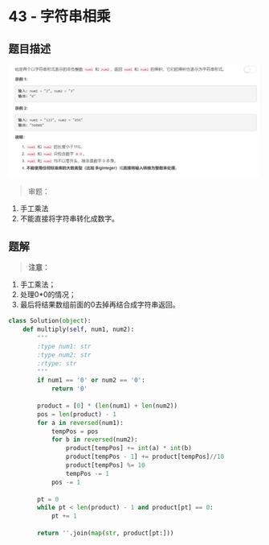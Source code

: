 # 43 - 字符串相乘

## 题目描述
![problem](images/43.png)

>审题：  
1. 手工乘法
2. 不能直接将字符串转化成数字。

## 题解

>**注意：** 
1. 手工乘法；
2. 处理0\*0的情况；
3. 最后将结果数组前面的0去掉再结合成字符串返回。

```python
class Solution(object):
    def multiply(self, num1, num2):
        """
        :type num1: str
        :type num2: str
        :rtype: str
        """
        if num1 == '0' or num2 == '0':
        	return '0'

        product = [0] * (len(num1) + len(num2))
        pos = len(product) - 1
        for a in reversed(num1):
        	tempPos = pos
        	for b in reversed(num2):
        		product[tempPos] += int(a) * int(b)
        		product[tempPos - 1] += product[tempPos]//10
        		product[tempPos] %= 10
        		tempPos -= 1
        	pos -= 1

        pt = 0
        while pt < len(product) - 1 and product[pt] == 0:
        	pt += 1

        return ''.join(map(str, product[pt:]))
```
